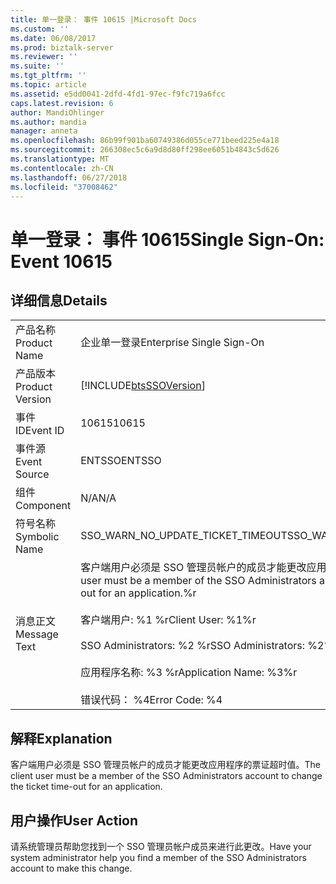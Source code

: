 ```yaml
---
title: 单一登录： 事件 10615 |Microsoft Docs
ms.custom: ''
ms.date: 06/08/2017
ms.prod: biztalk-server
ms.reviewer: ''
ms.suite: ''
ms.tgt_pltfrm: ''
ms.topic: article
ms.assetid: e5dd0041-2dfd-4fd1-97ec-f9fc719a6fcc
caps.latest.revision: 6
author: MandiOhlinger
ms.author: mandia
manager: anneta
ms.openlocfilehash: 86b99f901ba60749386d055ce771beed225e4a18
ms.sourcegitcommit: 266308ec5c6a9d8d80ff298ee6051b4843c5d626
ms.translationtype: MT
ms.contentlocale: zh-CN
ms.lasthandoff: 06/27/2018
ms.locfileid: "37008462"
---
```

# <a name="single-sign-on-event-10615"></a><span data-ttu-id="3aee7-102">单一登录： 事件 10615</span><span class="sxs-lookup"><span data-stu-id="3aee7-102">Single Sign-On: Event 10615</span></span>
## <a name="details"></a><span data-ttu-id="3aee7-103">详细信息</span><span class="sxs-lookup"><span data-stu-id="3aee7-103">Details</span></span>  
  
|                 |                                                                                                                                                                                                                                                         |
|-----------------|---------------------------------------------------------------------------------------------------------------------------------------------------------------------------------------------------------------------------------------------------------|
|  <span data-ttu-id="3aee7-104">产品名称</span><span class="sxs-lookup"><span data-stu-id="3aee7-104">Product Name</span></span>   |                                                                                                                <span data-ttu-id="3aee7-105">企业单一登录</span><span class="sxs-lookup"><span data-stu-id="3aee7-105">Enterprise Single Sign-On</span></span>                                                                                                                |
| <span data-ttu-id="3aee7-106">产品版本</span><span class="sxs-lookup"><span data-stu-id="3aee7-106">Product Version</span></span> |                                                                                               [!INCLUDE[btsSSOVersion](../includes/btsssoversion-md.md)]                                                                                                |
|    <span data-ttu-id="3aee7-107">事件 ID</span><span class="sxs-lookup"><span data-stu-id="3aee7-107">Event ID</span></span>     |                                                                                                                          <span data-ttu-id="3aee7-108">10615</span><span class="sxs-lookup"><span data-stu-id="3aee7-108">10615</span></span>                                                                                                                          |
|  <span data-ttu-id="3aee7-109">事件源</span><span class="sxs-lookup"><span data-stu-id="3aee7-109">Event Source</span></span>   |                                                                                                                         <span data-ttu-id="3aee7-110">ENTSSO</span><span class="sxs-lookup"><span data-stu-id="3aee7-110">ENTSSO</span></span>                                                                                                                          |
|    <span data-ttu-id="3aee7-111">组件</span><span class="sxs-lookup"><span data-stu-id="3aee7-111">Component</span></span>    |                                                                                                                           <span data-ttu-id="3aee7-112">N/A</span><span class="sxs-lookup"><span data-stu-id="3aee7-112">N/A</span></span>                                                                                                                           |
|  <span data-ttu-id="3aee7-113">符号名称</span><span class="sxs-lookup"><span data-stu-id="3aee7-113">Symbolic Name</span></span>  |                                                                                                            <span data-ttu-id="3aee7-114">SSO_WARN_NO_UPDATE_TICKET_TIMEOUT</span><span class="sxs-lookup"><span data-stu-id="3aee7-114">SSO_WARN_NO_UPDATE_TICKET_TIMEOUT</span></span>                                                                                                            |
|  <span data-ttu-id="3aee7-115">消息正文</span><span class="sxs-lookup"><span data-stu-id="3aee7-115">Message Text</span></span>   | <span data-ttu-id="3aee7-116">客户端用户必须是 SSO 管理员帐户的成员才能更改应用程序的票证超时值。%r</span><span class="sxs-lookup"><span data-stu-id="3aee7-116">The client user must be a member of the SSO Administrators account to change the ticket time-out for an application.%r</span></span><br /><br /> <span data-ttu-id="3aee7-117">客户端用户: %1 %r</span><span class="sxs-lookup"><span data-stu-id="3aee7-117">Client User: %1%r</span></span><br /><br /> <span data-ttu-id="3aee7-118">SSO Administrators: %2 %r</span><span class="sxs-lookup"><span data-stu-id="3aee7-118">SSO Administrators: %2%r</span></span><br /><br /> <span data-ttu-id="3aee7-119">应用程序名称: %3 %r</span><span class="sxs-lookup"><span data-stu-id="3aee7-119">Application Name: %3%r</span></span><br /><br /> <span data-ttu-id="3aee7-120">错误代码： %4</span><span class="sxs-lookup"><span data-stu-id="3aee7-120">Error Code: %4</span></span> |
  
## <a name="explanation"></a><span data-ttu-id="3aee7-121">解释</span><span class="sxs-lookup"><span data-stu-id="3aee7-121">Explanation</span></span>  
 <span data-ttu-id="3aee7-122">客户端用户必须是 SSO 管理员帐户的成员才能更改应用程序的票证超时值。</span><span class="sxs-lookup"><span data-stu-id="3aee7-122">The client user must be a member of the SSO Administrators account to change the ticket time-out for an application.</span></span>  
  
## <a name="user-action"></a><span data-ttu-id="3aee7-123">用户操作</span><span class="sxs-lookup"><span data-stu-id="3aee7-123">User Action</span></span>  
 <span data-ttu-id="3aee7-124">请系统管理员帮助您找到一个 SSO 管理员帐户成员来进行此更改。</span><span class="sxs-lookup"><span data-stu-id="3aee7-124">Have your system administrator help you find a member of the SSO Administrators account to make this change.</span></span>